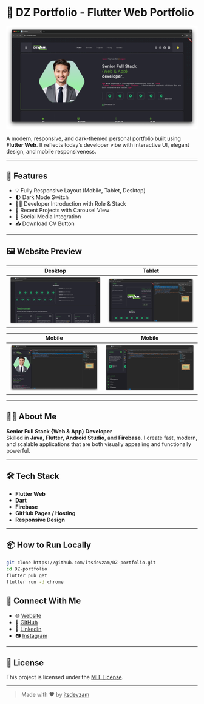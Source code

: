 # 💼 DZ Portfolio - Flutter Web Portfolio

![Banner](https://github.com/itsdevzam/DZ-portfolio/blob/main/assets/gitImg/1.png)

A modern, responsive, and dark-themed personal portfolio built using **Flutter Web**. It reflects today’s developer vibe with interactive UI, elegant design, and mobile responsiveness.

---

## 🚀 Features

- 💡 Fully Responsive Layout (Mobile, Tablet, Desktop)
- 🌓 Dark Mode Switch
- 🧑‍💻 Developer Introduction with Role & Stack
- 📂 Recent Projects with Carousel View
- 💬 Social Media Integration
- 📥 Download CV Button

---

## 🖼 Website Preview

| Desktop | Tablet |
|-----------|----------|
| ![Home](https://github.com/itsdevzam/DZ-portfolio/blob/main/assets/gitImg/2.png) | ![Projects](https://github.com/itsdevzam/DZ-portfolio/blob/main/assets/gitImg/3.png) |

| Mobile | Mobile |
|--------|---------|
| ![Skills](https://github.com/itsdevzam/DZ-portfolio/blob/main/assets/gitImg/4.png) | ![Contact](https://github.com/itsdevzam/DZ-portfolio/blob/main/assets/gitImg/5.png) |

---

## 🧑‍💻 About Me

**Senior Full Stack {Web & App} Developer**  
Skilled in **Java**, **Flutter**, **Android Studio**, and **Firebase**. I create fast, modern, and scalable applications that are both visually appealing and functionally powerful.

---

## 🛠 Tech Stack

- **Flutter Web**
- **Dart**
- **Firebase**
- **GitHub Pages / Hosting**
- **Responsive Design**

---

## 📦 How to Run Locally

```bash
git clone https://github.com/itsdevzam/DZ-portfolio.git
cd DZ-portfolio
flutter pub get
flutter run -d chrome
```

## 🔗 Connect With Me

- 🌐 [Website](https://devzam.com)  
- 🐙 [GitHub](https://github.com/itsdevzam)  
- 💼 [LinkedIn](https://linkedin.com/in/devzam)  
- 📷 [Instagram](https://instagram.com/)

---

## 📄 License

This project is licensed under the [MIT License](LICENSE).

---

> Made with ❤️ by [itsdevzam](https://github.com/itsdevzam)

